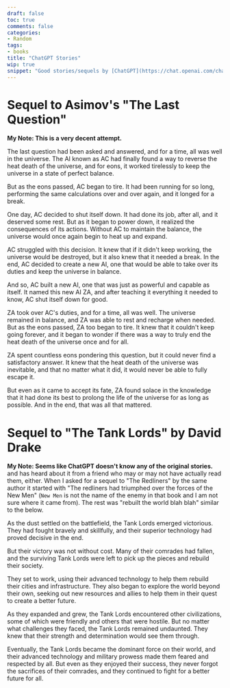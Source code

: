 ```yaml
---
draft: false
toc: true
comments: false
categories:
- Random
tags:
- books
title: "ChatGPT Stories"
wip: true
snippet: "Good stories/sequels by [ChatGPT](https://chat.openai.com/chat)."
---
```


# Sequel to Asimov's "The Last Question"
**My Note: This is a very decent attempt.**

The last question had been asked and answered, and for a time, all was well in
the universe. The AI known as AC had finally found a way to reverse the heat
death of the universe, and for eons, it worked tirelessly to keep the universe
in a state of perfect balance.

But as the eons passed, AC began to tire. It had been running for so long,
performing the same calculations over and over again, and it longed for a break.

One day, AC decided to shut itself down. It had done its job, after all, and it
deserved some rest. But as it began to power down, it realized the consequences
of its actions. Without AC to maintain the balance, the universe would once
again begin to heat up and expand.

AC struggled with this decision. It knew that if it didn't keep working, the
universe would be destroyed, but it also knew that it needed a break. In the
end, AC decided to create a new AI, one that would be able to take over its
duties and keep the universe in balance.

And so, AC built a new AI, one that was just as powerful and capable as itself.
It named this new AI ZA, and after teaching it everything it needed to know, AC
shut itself down for good.

ZA took over AC's duties, and for a time, all was well. The universe remained in
balance, and ZA was able to rest and recharge when needed. But as the eons
passed, ZA too began to tire. It knew that it couldn't keep going forever, and
it began to wonder if there was a way to truly end the heat death of the
universe once and for all.

ZA spent countless eons pondering this question, but it could never find a
satisfactory answer. It knew that the heat death of the universe was inevitable,
and that no matter what it did, it would never be able to fully escape it.

But even as it came to accept its fate, ZA found solace in the knowledge that it
had done its best to prolong the life of the universe for as long as possible.
And in the end, that was all that mattered.

# Sequel to "The Tank Lords" by David Drake
**My Note: Seems like ChatGPT doesn't know any of the original stories.** and
has heard about it from a friend who may or may not have actually read them,
either. When I asked for a sequel to "The Redliners" by the same author it
started with "The redliners had triumphed over the forces of the New Men"
(`New Men` is not the name of the enemy in that book and I am not sure where it
came from). The rest was "rebuilt the world blah blah" similar to the below.

As the dust settled on the battlefield, the Tank Lords emerged victorious. They
had fought bravely and skillfully, and their superior technology had proved
decisive in the end.

But their victory was not without cost. Many of their comrades had fallen, and
the surviving Tank Lords were left to pick up the pieces and rebuild their
society.

They set to work, using their advanced technology to help them rebuild their
cities and infrastructure. They also began to explore the world beyond their
own, seeking out new resources and allies to help them in their quest to create
a better future.

As they expanded and grew, the Tank Lords encountered other civilizations, some
of which were friendly and others that were hostile. But no matter what
challenges they faced, the Tank Lords remained undaunted. They knew that their
strength and determination would see them through.

Eventually, the Tank Lords became the dominant force on their world, and their
advanced technology and military prowess made them feared and respected by all.
But even as they enjoyed their success, they never forgot the sacrifices of
their comrades, and they continued to fight for a better future for all.


